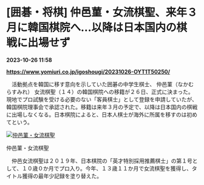 # [囲碁・将棋] 仲邑菫・女流棋聖、来年３月に韓国棋院へ…以降は日本国内の棋戦に出場せず

**2023-10-26 11:58**

**https://www.yomiuri.co.jp/igoshougi/20231026-OYT1T50250/**

　活動拠点を韓国に移す意向を示していた囲碁の中学生棋士、 仲邑菫（なかむらすみれ） 女流棋聖（１４）の韓国棋院への移籍が２６日、正式に決まった。現地でプロ試験を受ける必要のない「客員棋士」として登録を申請していたが、韓国棋院理事会で承認された。移籍は来年３月の予定で、以降は日本国内の棋戦に出場しなくなる。日本棋院によると、日本人棋士が海外に所属を移すのは初めてという。

[![仲邑菫・女流棋聖](https://www.yomiuri.co.jp/media/2023/10/20231026-OYT1I50171-1.jpg)](https://www.yomiuri.co.jp/pluralphoto/20231026-OYT1I50171/)

仲邑菫・女流棋聖

　仲邑女流棋聖は２０１９年、日本棋院の「英才特別採用推薦棋士」の第１号として、１０歳０か月でプロ入り。今年、１３歳１１か月で女流棋聖を獲得し、タイトル獲得の最年少記録を塗り替えた。